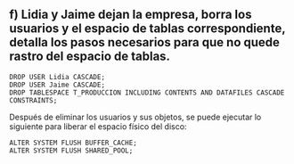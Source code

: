 ## f) Lidia y Jaime dejan la empresa, borra los usuarios y el espacio de tablas correspondiente, detalla los pasos necesarios para que no quede rastro del espacio de tablas.

```
DROP USER Lidia CASCADE;
DROP USER Jaime CASCADE;
DROP TABLESPACE T_PRODUCCION INCLUDING CONTENTS AND DATAFILES CASCADE CONSTRAINTS;
```

Después de eliminar los usuarios y sus objetos, se puede ejecutar lo siguiente para liberar el espacio físico del disco:
```
ALTER SYSTEM FLUSH BUFFER_CACHE;
ALTER SYSTEM FLUSH SHARED_POOL;
```
